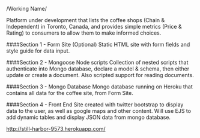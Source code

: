 /Working Name/

Platform under development that lists the coffee shops (Chain & Independent) in Toronto, Canada, and provides simple metrics (Price & Rating) to consumers to allow them to make informed choices.

                                      
####Section 1 - Form Site (Optional)
Static HTML site with form fields and style guide for data input.

####Section 2 - Mongoose Node scripts
Collection of nested scripts that authenticate into Mongo database, declare a model & schema, then either update or create a document. Also scripted support for reading documents. 

####Section 3 - Mongo Database
Mongo database running on Heroku that contains all data for the coffee site, from Form Site.

####Section 4 - Front End
Site created with twitter bootstrap to display data to the user, as well as google maps and other content. Will use EJS to add dynamic tables and display JSON data from mongo database. 

http://still-harbor-9573.herokuapp.com/ 
